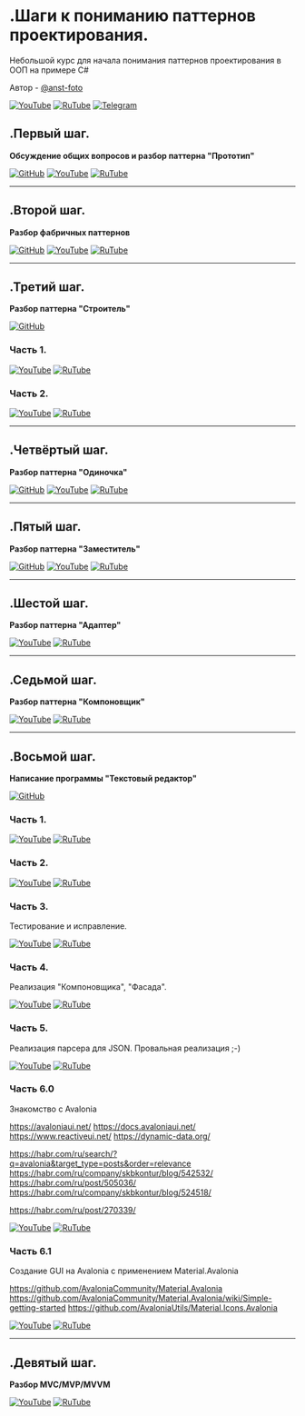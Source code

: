 # .Шаги к пониманию паттернов проектирования.

Небольшой курс для начала понимания паттернов проектирования в ООП на примере C#

Автор - [@anst-foto](https://github.com/anst-foto)

[![YouTube](https://img.shields.io/badge/YouTube-%23FF0000.svg?style=for-the-badge&logo=YouTube&logoColor=white)](https://youtube.com/playlist?list=PLBXnHSmq7po9L_TWWSfwIefSdwjXkCihC) [![RuTube](https://img.shields.io/badge/RuTube-000000?style=for-the-badge&logo=rutube&logoColor=white)](https://rutube.ru/plst/84608) [![Telegram](https://img.shields.io/badge/Telegram-2CA5E0?style=for-the-badge&logo=telegram&logoColor=white)](https://t.me/+FzMD0OvI49FhZWFi)

## .Первый шаг.
**Обсуждение общих вопросов и разбор паттерна "Прототип"**

[![GitHub](https://img.shields.io/badge/github-%23121011.svg?style=for-the-badge&logo=github&logoColor=white)](https://github.com/IT-STEP-to-design-patterns/Prototype) [![YouTube](https://img.shields.io/badge/YouTube-%23FF0000.svg?style=for-the-badge&logo=YouTube&logoColor=white)](https://youtu.be/rrd5wd8Fo9Q) [![RuTube](https://img.shields.io/badge/RuTube-000000?style=for-the-badge&logo=rutube&logoColor=white)](https://rutube.ru/video/d9c6a8fd9a135bf6ca43d7414ae88e2a/)

***

## .Второй шаг.
**Разбор фабричных паттернов**

[![GitHub](https://img.shields.io/badge/github-%23121011.svg?style=for-the-badge&logo=github&logoColor=white)](https://github.com/IT-STEP-to-design-patterns/Factory) [![YouTube](https://img.shields.io/badge/YouTube-%23FF0000.svg?style=for-the-badge&logo=YouTube&logoColor=white)](https://youtu.be/PUCO6pGqhn8) [![RuTube](https://img.shields.io/badge/RuTube-000000?style=for-the-badge&logo=rutube&logoColor=white)](https://rutube.ru/video/ffa30704083190e7104233789542544e/)

***

## .Третий шаг.
**Разбор паттерна "Строитель"**

[![GitHub](https://img.shields.io/badge/github-%23121011.svg?style=for-the-badge&logo=github&logoColor=white)](https://github.com/IT-STEP-to-design-patterns/Builder)

### Часть 1.
[![YouTube](https://img.shields.io/badge/YouTube-%23FF0000.svg?style=for-the-badge&logo=YouTube&logoColor=white)](https://youtu.be/Tf-tfhCh_68) [![RuTube](https://img.shields.io/badge/RuTube-000000?style=for-the-badge&logo=rutube&logoColor=white)](https://rutube.ru/video/82dbb73d198f4950bbc868b6955e0e88/)

### Часть 2.
[![YouTube](https://img.shields.io/badge/YouTube-%23FF0000.svg?style=for-the-badge&logo=YouTube&logoColor=white)](https://youtu.be/O6GVOsFrNmA) [![RuTube](https://img.shields.io/badge/RuTube-000000?style=for-the-badge&logo=rutube&logoColor=white)](https://rutube.ru/video/47db2e53ce3f44d1794c5c630397dbe8/)

***

## .Четвёртый шаг.
**Разбор паттерна "Одиночка"**

[![GitHub](https://img.shields.io/badge/github-%23121011.svg?style=for-the-badge&logo=github&logoColor=white)](https://github.com/IT-STEP-to-design-patterns/Singleton) [![YouTube](https://img.shields.io/badge/YouTube-%23FF0000.svg?style=for-the-badge&logo=YouTube&logoColor=white)](https://youtu.be/6XrjkxKakyw) [![RuTube](https://img.shields.io/badge/RuTube-000000?style=for-the-badge&logo=rutube&logoColor=white)](https://rutube.ru/video/fc9f4b17ca8e24bbe6291a7cecded5a5/)

***

## .Пятый шаг.
**Разбор паттерна "Заместитель"**

[![GitHub](https://img.shields.io/badge/github-%23121011.svg?style=for-the-badge&logo=github&logoColor=white)](https://github.com/IT-STEP-to-design-patterns/Proxy) [![YouTube](https://img.shields.io/badge/YouTube-%23FF0000.svg?style=for-the-badge&logo=YouTube&logoColor=white)](https://youtu.be/PamFVjmfcOE) [![RuTube](https://img.shields.io/badge/RuTube-000000?style=for-the-badge&logo=rutube&logoColor=white)](https://rutube.ru/video/17f0c40cad59c9574909f51357500e94/)

***

## .Шестой шаг.
**Разбор паттерна "Адаптер"**

[![YouTube](https://img.shields.io/badge/YouTube-%23FF0000.svg?style=for-the-badge&logo=YouTube&logoColor=white)](https://youtu.be/ECA6J_fo0So) [![RuTube](https://img.shields.io/badge/RuTube-000000?style=for-the-badge&logo=rutube&logoColor=white)](https://rutube.ru/video/0b80ac8b670664c6c821eefd22707a2b/)

***

## .Седьмой шаг.
**Разбор паттерна "Компоновщик"**

[![YouTube](https://img.shields.io/badge/YouTube-%23FF0000.svg?style=for-the-badge&logo=YouTube&logoColor=white)](https://youtu.be/9ph_4S_iQ6w) [![RuTube](https://img.shields.io/badge/RuTube-000000?style=for-the-badge&logo=rutube&logoColor=white)](https://rutube.ru/video/b6f78be854b0a5b9cbc346889e12e491/)

***

## .Восьмой шаг.
**Написание программы "Текстовый редактор"**

[![GitHub](https://img.shields.io/badge/github-%23121011.svg?style=for-the-badge&logo=github&logoColor=white)](https://github.com/IT-STEP-to-design-patterns/EditorApp)

### Часть 1.
[![YouTube](https://img.shields.io/badge/YouTube-%23FF0000.svg?style=for-the-badge&logo=YouTube&logoColor=white)](https://youtu.be/8l1yBkVBYt0) [![RuTube](https://img.shields.io/badge/RuTube-000000?style=for-the-badge&logo=rutube&logoColor=white)](https://rutube.ru/video/2166b0b7e69289f551eb871b6cd56321/)

### Часть 2.
[![YouTube](https://img.shields.io/badge/YouTube-%23FF0000.svg?style=for-the-badge&logo=YouTube&logoColor=white)](https://youtu.be/1-gPleAbK58) [![RuTube](https://img.shields.io/badge/RuTube-000000?style=for-the-badge&logo=rutube&logoColor=white)](https://rutube.ru/video/450ab8b5f376f8c1f220b47d06481b90/)

### Часть 3.
Тестирование и исправление.

[![YouTube](https://img.shields.io/badge/YouTube-%23FF0000.svg?style=for-the-badge&logo=YouTube&logoColor=white)](https://youtu.be/CxorU-Kuvas) [![RuTube](https://img.shields.io/badge/RuTube-000000?style=for-the-badge&logo=rutube&logoColor=white)](https://rutube.ru/video/4366ce6d8b38bee06fa562286922fd56/)

### Часть 4.
Реализация "Компоновщика", "Фасада".

[![YouTube](https://img.shields.io/badge/YouTube-%23FF0000.svg?style=for-the-badge&logo=YouTube&logoColor=white)](https://youtu.be/YymCjzz_raA) [![RuTube](https://img.shields.io/badge/RuTube-000000?style=for-the-badge&logo=rutube&logoColor=white)](https://rutube.ru/video/568822d773b15dfcbeac8dac39b9d1b5/)

### Часть 5.
Реализация парсера для JSON. Провальная реализация ;-) 

[![YouTube](https://img.shields.io/badge/YouTube-%23FF0000.svg?style=for-the-badge&logo=YouTube&logoColor=white)](https://youtu.be/LTArfOVnrew) [![RuTube](https://img.shields.io/badge/RuTube-000000?style=for-the-badge&logo=rutube&logoColor=white)](https://rutube.ru/video/16b3efd878f869f5a599d9842969b5b1/)

### Часть 6.0
Знакомство с Avalonia

https://avaloniaui.net/
https://docs.avaloniaui.net/
https://www.reactiveui.net/
https://dynamic-data.org/

https://habr.com/ru/search/?q=avalonia&target_type=posts&order=relevance
https://habr.com/ru/company/skbkontur/blog/542532/
https://habr.com/ru/post/505036/
https://habr.com/ru/company/skbkontur/blog/524518/

https://habr.com/ru/post/270339/

[![YouTube](https://img.shields.io/badge/YouTube-%23FF0000.svg?style=for-the-badge&logo=YouTube&logoColor=white)](https://youtu.be/2dwA6f3WBrs) [![RuTube](https://img.shields.io/badge/RuTube-000000?style=for-the-badge&logo=rutube&logoColor=white)](https://rutube.ru/video/aebdac20d0d4c275c5395f1e0bb41c5c/)

### Часть 6.1
Создание GUI на Avalonia с применением Material.Avalonia

https://github.com/AvaloniaCommunity/Material.Avalonia
https://github.com/AvaloniaCommunity/Material.Avalonia/wiki/Simple-getting-started
https://github.com/AvaloniaUtils/Material.Icons.Avalonia

[![YouTube](https://img.shields.io/badge/YouTube-%23FF0000.svg?style=for-the-badge&logo=YouTube&logoColor=white)](https://youtu.be/MWzug1t9ZQ0) [![RuTube](https://img.shields.io/badge/RuTube-000000?style=for-the-badge&logo=rutube&logoColor=white)](https://rutube.ru/video/84a5684d5b7f38a03b7b9a848b43d759/)

***

## .Девятый шаг.
**Разбор MVC/MVP/MVVM**

[![YouTube](https://img.shields.io/badge/YouTube-%23FF0000.svg?style=for-the-badge&logo=YouTube&logoColor=white)](https://youtu.be/u4E7yqTL-Pc) [![RuTube](https://img.shields.io/badge/RuTube-000000?style=for-the-badge&logo=rutube&logoColor=white)](https://rutube.ru/video/6e473ef552e0c11af8409ab472ebb704/)
